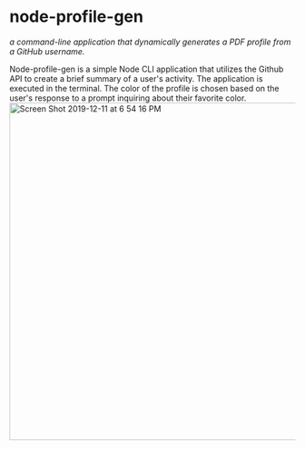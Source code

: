 # node-profile-gen

*a command-line application that dynamically generates a PDF profile from a GitHub username.*


Node-profile-gen is a simple Node CLI application that utilizes the Github API to create a brief summary of a user's activity. The application is executed in the terminal. The color of the profile is chosen based on the user's response to a prompt inquiring about their favorite color. 
<img width="595" alt="Screen Shot 2019-12-11 at 6 54 16 PM" src="https://user-images.githubusercontent.com/57336277/70674969-3f671080-1c4d-11ea-9d47-38094fc6ad5e.png">

